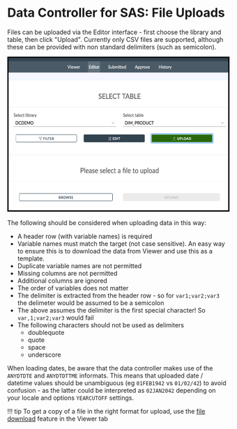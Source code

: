 # Data Controller for SAS: File Uploads

Files can be uploaded via the Editor interface - first choose the library and table, then click "Upload".  Currently only CSV files are supported, although these can be provided with non standard delimiters (such as semicolon).

<img src="/img/dcu-files1.png" height="350" style="border:3px solid black" >

The following should be considered when uploading data in this way:

 - A header row (with variable names) is required
 - Variable names must match the target (not case sensitive).  An easy way to ensure this is to download the data from Viewer and use this as a template.
 - Duplicate variable names are not permitted
 - Missing columns are not permitted
 - Additional columns are ignored
 - The order of variables does not matter
 - The delimiter is extracted from the header row - so for `var1;var2;var3` the delimeter would be assumed to be a semicolon
 - The above assumes the delimiter is the first special character! So `var,1;var2;var3` would fail
 - The following characters should not be used as delimiters
    - doublequote
    - quote
    - space
    - underscore

When loading dates, be aware that the data controller makes use of the `ANYDTDTE` and `ANYDTDTTME` informats.
This means that uploaded date / datetime values should be unambiguous (eg `01FEB1942` vs `01/02/42`) to avoid confusion - as the latter could be interpreted as `02JAN2042` depending on your locale and options `YEARCUTOFF` settings.

!!! tip
    To get a copy of a file in the right format for upload, use the [file download](/dc-userguide/#usage) feature in the Viewer tab